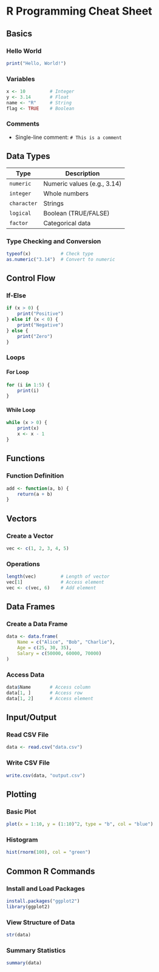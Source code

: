 # R Programming Cheat Sheet

## Basics

### Hello World
```r
print("Hello, World!")
```

### Variables
```r
x <- 10         # Integer
y <- 3.14       # Float
name <- "R"     # String
flag <- TRUE    # Boolean
```

### Comments
- Single-line comment: `# This is a comment`

## Data Types

| Type      | Description                  |
|-----------|------------------------------|
| `numeric` | Numeric values (e.g., 3.14)  |
| `integer` | Whole numbers                |
| `character` | Strings                     |
| `logical` | Boolean (TRUE/FALSE)         |
| `factor`  | Categorical data             |

### Type Checking and Conversion
```r
typeof(x)           # Check type
as.numeric("3.14")  # Convert to numeric
```

## Control Flow

### If-Else
```r
if (x > 0) {
    print("Positive")
} else if (x < 0) {
    print("Negative")
} else {
    print("Zero")
}
```

### Loops

#### For Loop
```r
for (i in 1:5) {
    print(i)
}
```

#### While Loop
```r
while (x > 0) {
    print(x)
    x <- x - 1
}
```

## Functions

### Function Definition
```r
add <- function(a, b) {
    return(a + b)
}
```

## Vectors

### Create a Vector
```r
vec <- c(1, 2, 3, 4, 5)
```

### Operations
```r
length(vec)         # Length of vector
vec[1]              # Access element
vec <- c(vec, 6)    # Add element
```

## Data Frames

### Create a Data Frame
```r
data <- data.frame(
    Name = c("Alice", "Bob", "Charlie"),
    Age = c(25, 30, 35),
    Salary = c(50000, 60000, 70000)
)
```

### Access Data
```r
data$Name       # Access column
data[1, ]       # Access row
data[1, 2]      # Access element
```

## Input/Output

### Read CSV File
```r
data <- read.csv("data.csv")
```

### Write CSV File
```r
write.csv(data, "output.csv")
```

## Plotting

### Basic Plot
```r
plot(x = 1:10, y = (1:10)^2, type = "b", col = "blue")
```

### Histogram
```r
hist(rnorm(100), col = "green")
```

## Common R Commands

### Install and Load Packages
```r
install.packages("ggplot2")
library(ggplot2)
```

### View Structure of Data
```r
str(data)
```

### Summary Statistics
```r
summary(data)
